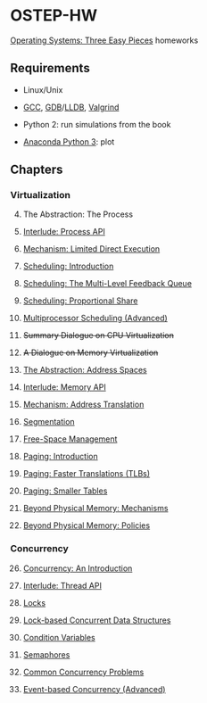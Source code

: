 # OSTEP-HW

[Operating Systems: Three Easy Pieces](http://pages.cs.wisc.edu/~remzi/OSTEP) homeworks

## Requirements

- Linux/Unix

- [GCC](https://gcc.gnu.org/), [GDB](https://www.gnu.org/software/gdb/)/[LLDB](https://lldb.llvm.org/), [Valgrind](http://valgrind.org/)

- Python 2: run simulations from the book

- [Anaconda Python 3](https://www.anaconda.com/distribution/#download-section): plot

## Chapters

### Virtualization

4. The Abstraction: The Process

5. [Interlude: Process API](./5)

6. [Mechanism: Limited Direct Execution](./6)

7. [Scheduling: Introduction](./7)

8. [Scheduling: The Multi-Level Feedback Queue](./8)

9. [Scheduling: Proportional Share](./9)

10. [Multiprocessor Scheduling (Advanced)](./10)

11. ~~Summary Dialogue on CPU Virtualization~~

12. ~~A Dialogue on Memory Virtualization~~

13. [The Abstraction: Address Spaces](./13)

14. [Interlude: Memory API](./14)

15. [Mechanism: Address Translation](./15)

16. [Segmentation](./16)

17. [Free-Space Management](./17)

18. [Paging: Introduction](./18)

19. [Paging: Faster Translations (TLBs)](./19)

20. [Paging: Smaller Tables](./20)

21. [Beyond Physical Memory: Mechanisms](./21)

22. [Beyond Physical Memory: Policies](./22)

### Concurrency

26. [Concurrency: An Introduction](./26)

27. [Interlude: Thread API](./27)

28. [Locks](./28)

29. [Lock-based Concurrent Data Structures](./29)

30. [Condition Variables](./30)

31. [Semaphores](./31)

32. [Common Concurrency Problems](./32)

33. [Event-based Concurrency (Advanced)](./33)

